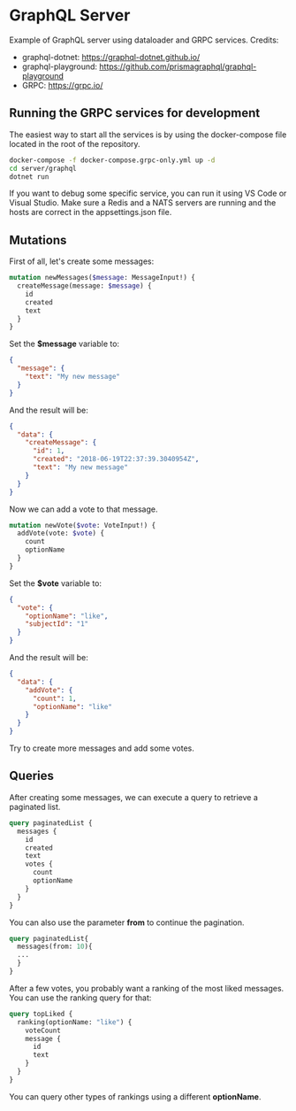 # GraphQL Server

Example of GraphQL server using dataloader and GRPC services.
Credits:

- graphql-dotnet: https://graphql-dotnet.github.io/
- graphql-playground: https://github.com/prismagraphql/graphql-playground
- GRPC: https://grpc.io/

## Running the GRPC services for development

The easiest way to start all the services is by using the docker-compose file located in the root of the repository.

```bash
docker-compose -f docker-compose.grpc-only.yml up -d
cd server/graphql
dotnet run
```

If you want to debug some specific service, you can run it using VS Code or Visual Studio.
Make sure a Redis and a NATS servers are running and the hosts are correct in the appsettings.json file.

## Mutations

First of all, let's create some messages:

```graphql
mutation newMessages($message: MessageInput!) {
  createMessage(message: $message) {
    id
    created
    text
  }
}
```

Set the **$message** variable to:

```json
{
  "message": {
    "text": "My new message"
  }
}
```

And the result will be:

```json
{
  "data": {
    "createMessage": {
      "id": 1,
      "created": "2018-06-19T22:37:39.3040954Z",
      "text": "My new message"
    }
  }
}
```

Now we can add a vote to that message.

```graphql
mutation newVote($vote: VoteInput!) {
  addVote(vote: $vote) {
    count
    optionName
  }
}
```

Set the **$vote** variable to:

```json
{
  "vote": {
    "optionName": "like",
    "subjectId": "1"
  }
}
```

And the result will be:

```json
{
  "data": {
    "addVote": {
      "count": 1,
      "optionName": "like"
    }
  }
}
```

Try to create more messages and add some votes.

## Queries

After creating some messages, we can execute a query to retrieve a paginated list.

```graphql
query paginatedList {
  messages {
    id
    created
    text
    votes {
      count
      optionName
    }
  }
}
```

You can also use the parameter **from** to continue the pagination.

```graphql
query paginatedList{
  messages(from: 10){
  ...
  }
}
```

After a few votes, you probably want a ranking of the most liked messages.
You can use the ranking query for that:

```graphql
query topLiked {
  ranking(optionName: "like") {
    voteCount
    message {
      id
      text
    }
  }
}
```

You can query other types of rankings using a different **optionName**.
